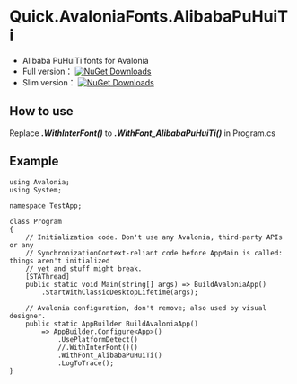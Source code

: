 # Quick.AvaloniaFonts.AlibabaPuHuiTi
* Alibaba PuHuiTi fonts for Avalonia
* Full version： [![NuGet Downloads](https://img.shields.io/nuget/dt/Quick.AvaloniaFonts.AlibabaPuHuiTi.svg)](https://www.nuget.org/packages/Quick.AvaloniaFonts.AlibabaPuHuiTi/)
* Slim version： [![NuGet Downloads](https://img.shields.io/nuget/dt/Quick.AvaloniaFonts.AlibabaPuHuiTi.Slim.svg)](https://www.nuget.org/packages/Quick.AvaloniaFonts.AlibabaPuHuiTi.Slim/)

How to use
-------------
Replace ***.WithInterFont()*** to ***.WithFont_AlibabaPuHuiTi()*** in Program.cs

Example
-------------
```
using Avalonia;
using System;

namespace TestApp;

class Program
{
    // Initialization code. Don't use any Avalonia, third-party APIs or any
    // SynchronizationContext-reliant code before AppMain is called: things aren't initialized
    // yet and stuff might break.
    [STAThread]
    public static void Main(string[] args) => BuildAvaloniaApp()
        .StartWithClassicDesktopLifetime(args);

    // Avalonia configuration, don't remove; also used by visual designer.
    public static AppBuilder BuildAvaloniaApp()
        => AppBuilder.Configure<App>()
            .UsePlatformDetect()
            //.WithInterFont()()
            .WithFont_AlibabaPuHuiTi()
            .LogToTrace();
}
```

